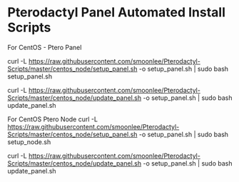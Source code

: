 # Pterodactyl Panel Automated Install Scripts

For CentOS - Ptero Panel 

curl -L https://raw.githubusercontent.com/smoonlee/Pterodactyl-Scripts/master/centos_node/setup_panel.sh -o setup_panel.sh | sudo bash setup_panel.sh

curl -L https://raw.githubusercontent.com/smoonlee/Pterodactyl-Scripts/master/centos_node/update_panel.sh -o setup_panel.sh | sudo bash update_panel.sh

For CentOS Ptero Node
curl -L https://raw.githubusercontent.com/smoonlee/Pterodactyl-Scripts/master/centos_node/setup_panel.sh -o setup_panel.sh | sudo bash setup_node.sh

curl -L https://raw.githubusercontent.com/smoonlee/Pterodactyl-Scripts/master/centos_node/update_panel.sh -o setup_panel.sh | sudo bash update_panel.sh

